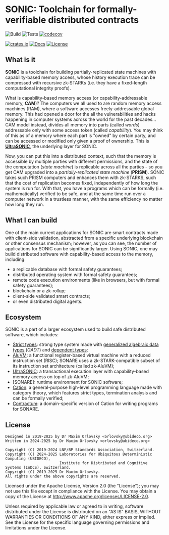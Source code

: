 # SONIC: Toolchain for formally-verifiable distributed contracts

![Build](https://github.com/AluVM/sonic/workflows/Build/badge.svg)
![Tests](https://github.com/AluVM/sonic/workflows/Tests/badge.svg)
[![codecov](https://codecov.io/gh/AluVM/sonic/branch/master/graph/badge.svg)](https://codecov.io/gh/AluVM/sonic)

[![crates.io](https://img.shields.io/crates/v/sonic)](https://crates.io/crates/sonic)
[![Docs](https://docs.rs/sonic/badge.svg)](https://docs.rs/sonic)
[![License](https://img.shields.io/crates/l/sonic)](./LICENSE)

## What is it

**SONIC** is a toolchain for building partially-replicated state machines with capability-based
memory access, whose history execution trace can be compressed with recursive zk-STARKs (i.e. they
have a fixed-length computational integrity proofs).

What is capability-based memory access (or capability-addressable memory, **CAM**)? The computers we
all used to are random memory access machines (RAM), where a software accesses freely-addressable
global memory. This had opened a door for the all the vulnerabilities and hacks happening in
computer systems across the world for the past decades... CAM model instead, divides all memory into
parts (called *words*) addressable only with some access token (called *capability*). You may think
of this as of a memory where each part is "owned" by certain party, and can be accessed or modified
only given a proof of ownership. This is [**UltraSONIC**], the underlying layer for SONIC.

Now, you can put this into a distributed context, such that the memory is accessible by multiple
parties with different permissions, and the state of the computation (*state machine*) is replicable
across all the parties - so you get CAM upgraded into a *partially-replicated state machine*
(**PRISM**). SONIC takes such PRISM computers and enhances them with zk-STARKS, such that the cost
of replication becomes fixed, independently of how long the system is run for. With that, you have
a programs which can be formally (i.e. mathematically) verified to be safe, and at the same time
run over a computer network in a trustless manner, with the same efficiency no matter how long they
run.

## What I can build

One of the main current applications for SONIC are smart contracts made with client-side
validation, abstracted from a specific underlying blockchain or other consensus mechanism; however,
as you can see, the number of applications for SONIC can be significantly larger. Using SONIC, one
may build distributed software with capability-based access to the memory, including:

- a replicable database with formal safety guarantees;
- distributed operating system with formal safety guarantees;
- remote code execution environments (like in browsers, but with formal safety guarantees);
- blockchain or a zk-rollup;
- client-side validated smart contracts;
- or even distributed digital agents.

## Ecosystem

SONIC is a part of a larger ecosystem used to build safe distributed software, which includes:

- [Strict types]: strong type system made with [generalized algebraic data types][GADT] (*GADT*) and
  [dependent types];
- [AluVM]: a functional register-based virtual machine with a reduced instruction set (RISC); SONARE
  uses a zk-STARK-compatible subset of its instruction set architecture (called zk-AluVM);
- [UltraSONIC]: a transactional execution layer with capability-based memory access on top of
  zk-AluVM;
- [SONARE]: runtime environment for SONIC software;
- [Cation]: a general-purpose high-level programming language made with category theory, which
  features strict types, termination analysis and can be formally verified;
- [Contractum]: a domain-specific version of Cation for writing programs for SONARE.

## License

    Designed in 2019-2025 by Dr Maxim Orlovsky <orlovsky@ubideco.org>
    Written in 2024-2025 by Dr Maxim Orlovsky <orlovsky@ubideco.org>
    
    Copyright (C) 2019-2024 LNP/BP Standards Association, Switzerland.
    Copyright (C) 2024-2025 Laboratories for Ubiquitous Deterministic Computing (UBIDECO),
                            Institute for Distributed and Cognitive Systems (InDCS), Switzerland.
    Copyright (C) 2019-2025 Dr Maxim Orlovsky.
    All rights under the above copyrights are reserved.

Licensed under the Apache License, Version 2.0 (the "License"); you may not use this file except
in compliance with the License. You may obtain a copy of the License at
<http://www.apache.org/licenses/LICENSE-2.0>.

Unless required by applicable law or agreed to in writing, software distributed under the License
is distributed on an "AS IS" BASIS, WITHOUT WARRANTIES OR CONDITIONS OF ANY KIND, either express
or implied. See the License for the specific language governing permissions and limitations under
the License.

[Strict types]: https://strict-types.org

[AluVM]: https://aluvm.org

[UltraSONIC]: https://github.com/AluVM/UltraSONIC

[**UltraSONIC**]: https://github.com/AluVM/UltraSONIC

[Cation]: https://cation-lang.org

[Contractum]: https://contractum.org

[GADT]: https://en.wikipedia.org/wiki/Generalized_algebraic_data_type

[dependent types]: https://en.wikipedia.org/wiki/Dependent_type
